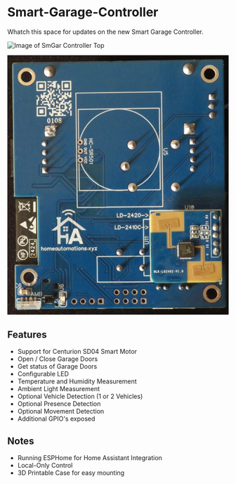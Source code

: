 # Smart-Garage-Controller
Whatch this space for updates on the new Smart Garage Controller.

![Image of SmGar Controller Top](https://github.com/HomeAutomationsXYZ/Smart-Garage-Controller/tree/main/SGC_V1_0_Top.JPG)

![Image of SmGar Controller Bottom](https://github.com/HomeAutomationsXYZ/Smart-Garage-Controller/blob/main/SGC_V1_0_Bottom.JPG)

## Features
* Support for Centurion SD04 Smart Motor
* Open / Close Garage Doors
* Get status of Garage Doors
* Configurable LED
* Temperature and Humidity Measurement
* Ambient Light Measurement
* Optional Vehicle Detection (1 or 2 Vehicles)
* Optional Presence Detection
* Optional Movement Detection
* Additional GPIO's exposed

## Notes
* Running ESPHome for Home Assistant Integration
* Local-Only Control
* 3D Printable Case for easy mounting
  
